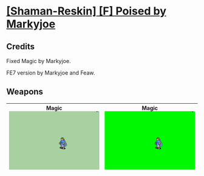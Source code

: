 # [\[Shaman-Reskin\] \[F\] Poised by Markyjoe](./)
## Credits

Fixed Magic by Markyjoe.

FE7 version by Markyjoe and Feaw.

## Weapons

| <b>Magic</b><br/><img alt="Magic animation" src="./6.%20Magic%20(FE7)/Magic.gif"/> | <b>Magic</b><br/><img alt="Magic animation" src="./6.%20Magic%20(Fix)/Magic.gif"/> |
| :---: | :---: |
